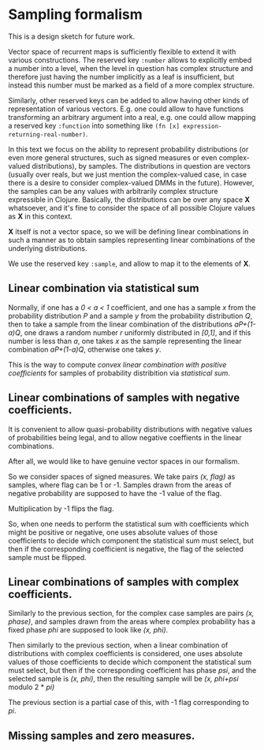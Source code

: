 # Sampling formalism

This is a design sketch for future work.

Vector space of recurrent maps is sufficiently flexible to extend it
with various constructions. The reserved key `:number` allows to
explicitly embed a number into a level, when the level in question
has complex structure and therefore just having the number
implicitly as a leaf is insufficient, but instead this number must
be marked as a field of a more complex structure.

Similarly, other reserved keys can be added to allow having other
kinds of representation of various vectors. E.g. one could allow
to have functions transforming an arbitrary argument into a real,
e.g. one could allow mapping a reserved key `:function` into something
like `(fn [x] expression-returning-real-number)`.

In this text we focus on the ability to represent probability
distributions (or even more general structures, such as signed measures
or even complex-valued distributions), by samples. The distributions
in question are vectors (usually over reals, but we just mention
the complex-valued case, in case there is a desire to consider
complex-valued DMMs in the future). However, the samples can be any
values with arbitrarily complex structure expressible in Clojure.
Basically, the distributions can be over any space **X** whatsoever,
and it's fine to consider the space of all possible Clojure values
as **X** in this context.

**X** itself is not a vector space, so we will be defining linear combinations
in such a manner as to obtain samples representing linear combinations
of the underlying distributions.

We use the reserved key `:sample`, and allow to map it to the
elements of **X**.

## Linear combination via statistical sum

Normally, if one has a *0 < a < 1* coefficient, and one has a sample
*x* from the probability distribution *P* and a sample *y* from
the probability distribution *Q*, then to take a sample from
the linear combination of the distributions *aP+(1-a)Q*, one
draws a random number *r* uniformly distributed in *[0,1]*,
and if this number is less than *a*, one takes *x* as the sample
representing the linear combination *aP+(1-a)Q*, otherwise one takes *y*.

This is the way to compute *convex linear combination with
positive coefficients* for samples of probability distribition via
*statistical sum*.

## Linear combinations of samples with negative coefficients.

It is convenient to allow quasi-probability distributions
with negative values of probabilities being legal,
and to allow negative coeffients in the linear combinations.

After all, we would like to have genuine vector spaces in our formalism.

So we consider spaces of signed measures. We take pairs
*(x, flag)* as samples, where flag can be 1 or -1. Samples drawn
from the areas of negative probability are supposed to have the -1
value of the flag.

Multiplication by -1 flips the flag.

So, when one needs to perform the statistical sum with coefficients
which might be positive or negative, one uses absolute values of
those coefficients to decide which component the statistical sum must
select, but then if the corresponding coefficient is negative, the
flag of the selected sample must be flipped.

## Linear combinations of samples with complex coefficients.

Similarly to the previous section, for the complex case
samples are pairs *(x, phase)*, and samples drawn from the areas where
complex probability has a fixed phase *phi* are supposed to
look like *(x, phi)*.

Then similarly to the previous section, when a linear combination of
distributions with complex coefficients is considered, one uses
absolute values of those coefficients to decide which component
the statistical sum must select, but then if the corresponding
coefficient has phase *psi*, and the selected sample is
*(x, phi)*, then the resulting sample will be *(x, phi+psi* modulo 2 * *pi)*

The previous section is a partial case of this, with -1 flag corresponding
to *pi*.

## Missing samples and zero measures.
